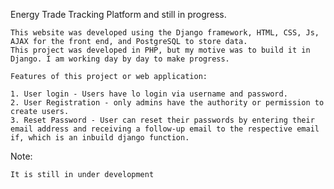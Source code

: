 Energy Trade Tracking Platform and still in progress.

    This website was developed using the Django framework, HTML, CSS, Js, AJAX for the front end, and PostgreSQL to store data.
    This project was developed in PHP, but my motive was to build it in Django. I am working day by day to make progress.
    
    Features of this project or web application:
    
    1. User login - Users have lo login via username and password.
    2. User Registration - only admins have the authority or permission to create users.
    3. Reset Password - User can reset their passwords by entering their email address and receiving a follow-up email to the respective email if, which is an inbuild django function.
    


Note: 

    It is still in under development 